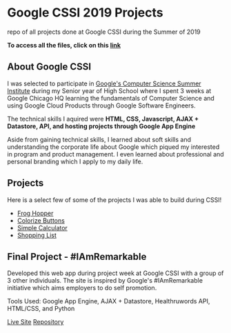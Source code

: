 # Google CSSI 2019 Projects
repo of all projects done at Google CSSI during the Summer of 2019

**To access all the files, click on this [link](https://repl.it/repls/folder/CSSI)**

## About Google CSSI
I was selected to participate in [Google's Computer Science Summer Institute](https://buildyourfuture.withgoogle.com/programs/computer-science-summer-institute/) during my Senior year of High School where I spent 3 weeks at Google Chicago HQ learning the fundamentals of Computer Science and using Google Cloud Products through Google Software Engineers.

The technical skills I aquired were **HTML, CSS, Javascript, AJAX + Datastore, API, and hosting projects through Google App Engine**

Aside from gaining technical skills, I learned about soft skills and understanding the corporate life about Google which piqued my interested in program and product management. I even learned about professional and personal branding which I apply to my daily life.

## Projects 
Here is a select few of some of the projects I was able to build during CSSI!
* [Frog Hopper](https://froggerhopperjs--mpara0.repl.co/)
* [Colorize Buttons](https://colorizejs--mpara0.repl.co/)
* [Simple Calculator](https://repl.it/@mpara0/testingJSBoxes#index.html)
* [Shopping List](https://repl.it/@mpara0/Shopping-List-JS#index.html)

## Final Project - #IAmRemarkable
Developed this web app during project week at Google CSSI with a group of 3 other individuals. The site is inspired by Google's #IAmRemarkable initiative which aims employers to do self promotion.

Tools Used: Google App Engine, AJAX + Datastore, Healthruwords API, HTML/CSS, and Python

[Live Site](http://i-am-remarkable-because.appspot.com/)
[Repository](https://github.com/mpara0/RemarkableBecause)


